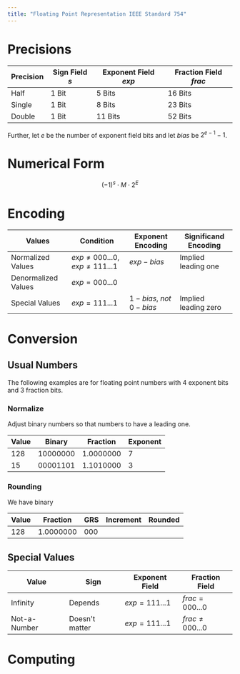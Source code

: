```yaml
---
title: "Floating Point Representation IEEE Standard 754"
---
```


# Precisions

|Precision|Sign Field $s$|Exponent Field $exp$|Fraction Field $frac$|
|---|---|---|---|
|Half|1 Bit|5 Bits|16 Bits|
|Single|1 Bit|8 Bits|23 Bits|
|Double|1 Bit|11 Bits|52 Bits|

Further, let $e$ be the number of exponent field bits and let $bias$ be $2^{e-1}-1$.



# Numerical Form

$$(-1)^s \cdot M \cdot 2^E$$

# Encoding

|Values|Condition|Exponent Encoding|Significand Encoding|
|---|---|---|---|
|Normalized Values|$exp \neq 000...0$, $exp \neq 111...1$|$exp - bias$|Implied leading one|
|Denormalized Values|$exp = 000...0$|
Special Values|$exp = 111...1$|$1 - bias$, *not* $0 - bias$|Implied leading zero|

# Conversion

## Usual Numbers

The following examples are for floating point numbers with 4 exponent bits and 3 fraction bits.

### Normalize

Adjust binary numbers so that numbers to have a leading one.

|Value|Binary|Fraction|Exponent|
|---|---|---|---|
|128|10000000|1.0000000|7|
|15|00001101|1.1010000|3|

### Rounding

We have binary

|Value|Fraction|GRS|Increment|Rounded|
|---|---|---|---|---|
|128|1.0000000|000

## Special Values

|Value|Sign|Exponent Field|Fraction Field|
|---|---|---|---|
|Infinity|Depends|$exp = 111...1$|$frac = 000...0$|
|Not-a-Number|Doesn't matter|$exp = 111...1$|$frac \neq 000...0$

# Computing